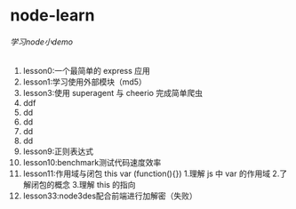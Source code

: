 # node-learn
###### 学习node小demo
1. lesson0:一个最简单的 express 应用
2. lesson1:学习使用外部模块（md5）
3. lesson3:使用 superagent 与 cheerio 完成简单爬虫
4. ddf
5. dd
6. dd
7. dd
8. dd
9. lesson9:正则表达式
10. lesson10:benchmark测试代码速度效率
11. lesson11:作用域与闭包  this  var  (function(){})
            1.理解 js 中 var 的作用域
            2.了解闭包的概念
            3.理解 this 的指向
33. lesson33:node3des配合前端进行加解密（失败）
